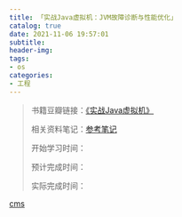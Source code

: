 ```yaml
---
title: 「实战Java虚拟机：JVM故障诊断与性能优化」
catalog: true
date: 2021-11-06 19:57:01
subtitle:
header-img:
tags:
- os
categories:
- 工程
---
```

> 书籍豆瓣链接：[《实战Java虚拟机》](https://book.douban.com/subject/34441840/)
> 
> 相关资料笔记：[参考笔记](https://blog.csdn.net/gaofubo/article/details/106110276)
> 
> 开始学习时间：
> 
> 预计完成时间：
> 
> 实际完成时间：


[cms](https://blog.csdn.net/wangyy130/article/details/88758055)
